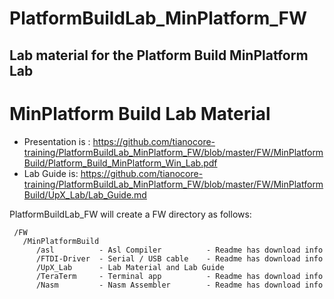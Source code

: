 # PlatformBuildLab_MinPlatform_FW
## Lab material for the Platform Build MinPlatform Lab

<!--- @file
  Readme.md for UEFI / EDK II Training PlatformBuildLab_MinPlatform_FW

  Copyright (c) 2020, Intel Corporation. All rights reserved.<BR>

  Redistribution and use in source (original document form) and 'compiled'
  forms (converted to PDF, epub, HTML and other formats) with or without
  modification, are permitted provided that the following conditions are met:

  1) Redistributions of source code (original document form) must retain the
     above copyright notice, this list of conditions and the following
     disclaimer as the first lines of this file unmodified.

  2) Redistributions in compiled form (transformed to other DTDs, converted to
     PDF, epub, HTML and other formats) must reproduce the above copyright
     notice, this list of conditions and the following disclaimer in the
     documentation and/or other materials provided with the distribution.

  THIS DOCUMENTATION IS PROVIDED BY TIANOCORE PROJECT "AS IS" AND ANY EXPRESS OR
  IMPLIED WARRANTIES, INCLUDING, BUT NOT LIMITED TO, THE IMPLIED WARRANTIES OF
  MERCHANTABILITY AND FITNESS FOR A PARTICULAR PURPOSE ARE DISCLAIMED. IN NO
  EVENT SHALL TIANOCORE PROJECT  BE LIABLE FOR ANY DIRECT, INDIRECT, INCIDENTAL,
  SPECIAL, EXEMPLARY, OR CONSEQUENTIAL DAMAGES (INCLUDING, BUT NOT LIMITED TO,
  PROCUREMENT OF SUBSTITUTE GOODS OR SERVICES; LOSS OF USE, DATA, OR PROFITS;
  OR BUSINESS INTERRUPTION) HOWEVER CAUSED AND ON ANY THEORY OF LIABILITY,
  WHETHER IN CONTRACT, STRICT LIABILITY, OR TORT (INCLUDING NEGLIGENCE OR
  OTHERWISE) ARISING IN ANY WAY OUT OF THE USE OF THIS DOCUMENTATION, EVEN IF
  ADVISED OF THE POSSIBILITY OF SUCH DAMAGE.

-->
# MinPlatform Build Lab Material


- Presentation is : https://github.com/tianocore-training/PlatformBuildLab_MinPlatform_FW/blob/master/FW/MinPlatformBuild/Platform_Build_MinPlatform_Win_Lab.pdf
- Lab Guide is: https://github.com/tianocore-training/PlatformBuildLab_MinPlatform_FW/blob/master/FW/MinPlatformBuild/UpX_Lab/Lab_Guide.md


PlatformBuildLab_FW will create a FW directory as follows:
```
 /FW
   /MinPlatformBuild
      /asl          - Asl Compiler          - Readme has download info
      /FTDI-Driver  - Serial / USB cable    - Readme has download info
      /UpX_Lab      - Lab Material and Lab Guide
      /TeraTerm	    - Terminal app          - Readme has download info
      /Nasm         - Nasm Assembler        - Readme has download info
	  
```     
